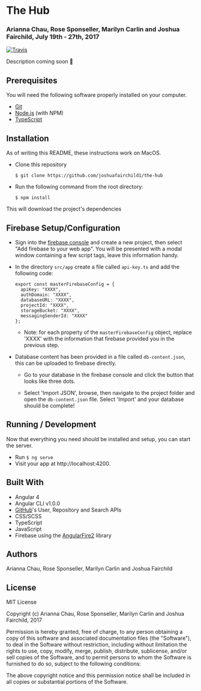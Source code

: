 # The Hub
### Arianna Chau, Rose Sponseller, Marilyn Carlin and Joshua Fairchild, July 19th - 27th, 2017
[![Travis](https://img.shields.io/travis/rust-lang/rust.svg?style=plastic)](https://github.com/joshuafairchild1/the-hub)

Description coming soon &#128175;

<!-- ## Landing Page: -->
<!-- ![](./src/assets/images/welcome.png) -->

<!-- ## About Page: -->
<!-- ![](./src/assets/images/about.png) -->

<!-- ## Members Page: -->
<!-- ![](./src/assets/images/members.png) -->

<!-- ## Planning

### 1. Configuration/dependencies
  The app will primarily use Angular 4, the AngularCLI, Firebase database, and Typescript. It was made with what I learned from week 3 in the JavaScript track at Epicodus. Stretch goals include:
    * Host the site live

### 2. User Stories
  * As a user, I'd like to visit a page to see a list of all team or club members.
  * As a user, I'd like to click a team or club member's entry in the list to visit their profile page, which should include more details about them.
  * As a user, I'd like the option to visit an "About" page that explains what the club is, and what they do.
  * As a user, I'd like all data persisted in a database, so it's always there when I need it.
  * As a user, I'd like to filter the list of users by their particular role in the group, or some other information/category. (For instance, a club may have a treasurer, president, and/or secretary. A sports team may have a goalie, forward, or striker, a book club may have founders and attendees. You're also welcome to filter by something other than role, if it's more relevant to your project.)
  * As an administrator, I want to add new users to the club. (User authentication is not required).
  * As an administrator, I want to edit user profiles, in case I make a mistake, or need to update their details.
  * As an administrator, need the option to delete a user, in case they leave the club or team.

### 3. Integration
  * Root component/Index page.
  * Contact page
  * About page
  * List members page.
  * Admin page with CRUD functionality for members

### 4. UX/UI
  * Sass

### 5. Polish
  * Refactor code.
  * Delete unused code. -->

## Prerequisites

You will need the following software properly installed on your computer.

* [Git](https://git-scm.com/)
* [Node.js](https://nodejs.org/) (with NPM)
* [TypeScript](https://www.typescriptlang.org/)

## Installation

As of writing this README, these instructions work on MacOS.

* Clone this repository

  `$ git clone https://github.com/joshuafairchild1/the-hub`

* Run the following command from the root directory:

  `$ npm install`

This will download the project's dependencies

## Firebase Setup/Configuration

* Sign into the [firebase console](https://firebase.google.com/) and create a new project, then select "Add firebase to your web app". You will be presented with a modal window containing a few script tags, leave this information handy.

* In the directory `src/app` create a file called `api-key.ts` and add the following code:

  ```
  export const masterFirebaseConfig = {
    apiKey: "XXXX",
    authDomain: "XXXX",
    databaseURL: "XXXX",
    projectId: "XXXX",
    storageBucket: "XXXX",
    messagingSenderId: "XXXX"
  };

  ```
  * Note: for each property of the `masterFirebaseConfig` object, replace 'XXXX' with the information that firebase provided you in the previous step.


* Database content has been provided in a file called `db-content.json`, this can be uploaded to firebase directly.

  * Go to your database in the firebase console and click the button that looks like three dots.

  * Select 'Import JSON', browse, then navigate to the project folder and open the `db-content.json` file. Select 'Import' and your database should be complete!


## Running / Development

Now that everything you need should be installed and setup, you can start the server.

* Run `$ ng serve`
* Visit your app at http://localhost:4200.

## Built With

* Angular 4
* Angular CLI v1.0.0
* [GitHub](https://developer.github.com/v3/)'s User, Repository and Search APIs
* CSS/SCSS
* TypeScript
* JavaScript
* Firebase using the [AngularFire2](https://github.com/angular/angularfire2) library

## Authors

Arianna Chau, Rose Sponseller, Marilyn Carlin and Joshua Fairchild

## License

MIT License

Copyright (c) Arianna Chau, Rose Sponseller, Marilyn Carlin and Joshua Fairchild, 2017

Permission is hereby granted, free of charge, to any person obtaining a copy
of this software and associated documentation files (the "Software"), to deal
in the Software without restriction, including without limitation the rights
to use, copy, modify, merge, publish, distribute, sublicense, and/or sell
copies of the Software, and to permit persons to whom the Software is furnished to do so, subject to the following conditions:

The above copyright notice and this permission notice shall be included in all
copies or substantial portions of the Software.
